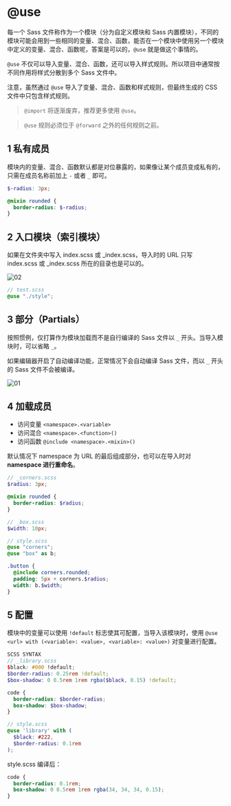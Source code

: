 # @use

每一个 Sass 文件称作为一个模块（分为自定义模块和 Sass 内置模块），不同的模块可能会用到一些相同的变量、混合、函数，能否在一个模块中使用另一个模块中定义的变量、混合、函数呢，答案是可以的，`@use` 就是做这个事情的。

`@use` 不仅可以导入变量、混合、函数，还可以导入样式规则。所以项目中通常按不同作用将样式分散到多个 Sass 文件中。

注意，虽然通过 `@use` 导入了变量、混合、函数和样式规则，但最终生成的 CSS 文件中只包含样式规则。

> `@import` 将逐渐废弃，推荐更多使用 `@use`。

> `@use` 规则必须位于 `@forward` 之外的任何规则之前。

## 1 私有成员

模块内的变量、混合、函数默认都是对位暴露的，如果像让某个成员变成私有的，只需在成员名称前加上 `-` 或者 `_` 即可。

```scss
$-radius: 3px;

@mixin rounded {
  border-radius: $-radius;
}
```

## 2 入口模块（索引模块）

如果在文件夹中写入 index.scss 或 _index.scss，导入时的 URL 只写 index.scss 或 _index.scss 所在的目录也是可以的。

![02](/images/20230727/02.png)

```scss
// test.scss
@use "./style";
```

## 3 部分（Partials）

按照惯例，仅打算作为模块加载而不是自行编译的 Sass 文件以 `_` 开头。当导入模块时，可以省略 `_`。

如果编辑器开启了自动编译功能，正常情况下会自动编译 Sass 文件，而以 `_` 开头的 Sass 文件不会被编译。

![01](/images/20230727/01.png)

## 4 加载成员

- 访问变量 `<namespace>.<variable>`
- 访问混合 `<namespace>.<function>()`
- 访问函数 `@include <namespace>.<mixin>()`

默认情况下 namespace 为 URL 的最后组成部分，也可以在导入时对**namespace 进行重命名**。

```scss
// _corners.scss
$radius: 3px;

@mixin rounded {
  border-radius: $radius;
}
```

```scss
// _box.scss
$width: 10px;
```

```scss
// style.scss
@use "corners";
@use "box" as b;

.button {
  @include corners.rounded;
  padding: 5px + corners.$radius;
  width: b.$width;
}
```

## 5 配置

模块中的变量可以使用 `!default` 标志使其可配置，当导入该模块时，使用 `@use <url> with (<variable>: <value>, <variable>: <value>)` 对变量进行配置。

```scss
SCSS SYNTAX
// _library.scss
$black: #000 !default;
$border-radius: 0.25rem !default;
$box-shadow: 0 0.5rem 1rem rgba($black, 0.15) !default;

code {
  border-radius: $border-radius;
  box-shadow: $box-shadow;
}
```

```scss
// style.scss
@use 'library' with (
  $black: #222,
  $border-radius: 0.1rem
);
```

style.scss 编译后：

```css
code {
  border-radius: 0.1rem;
  box-shadow: 0 0.5rem 1rem rgba(34, 34, 34, 0.15);
}
```




